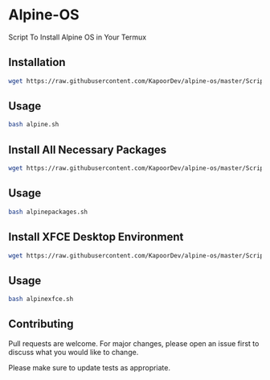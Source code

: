 # Alpine-OS

Script To Install Alpine OS in Your Termux

## Installation

```bash
wget https://raw.githubusercontent.com/KapoorDev/alpine-os/master/Scripts/alpine.sh
```

## Usage

```bash
bash alpine.sh
```
## Install All Necessary Packages

```bash
wget https://raw.githubusercontent.com/KapoorDev/alpine-os/master/Scripts/alpinepackages.sh
```

## Usage

```bash
bash alpinepackages.sh
```

## Install XFCE Desktop Environment

```bash
wget https://raw.githubusercontent.com/KapoorDev/alpine-os/master/Scripts/alpinexfce.sh
```

## Usage

```bash
bash alpinexfce.sh
```


## Contributing
Pull requests are welcome. For major changes, please open an issue first to discuss what you would like to change.

Please make sure to update tests as appropriate.
